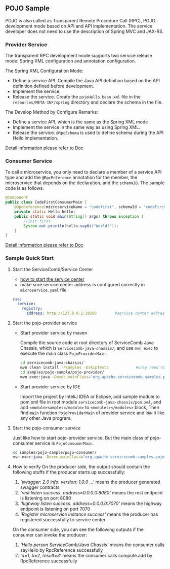 ## POJO Sample

POJO is also called as Transparent Remote Procedure Call (RPC), POJO development mode based on API and API implementation. The service developer does not need to use the description of Spring MVC and JAX-RS.

### Provider Service

The transparent RPC development mode supports two service release mode: Spring XML configuration and annotation configuration. 

The Spring XML Configuration Mode:

* Define a service API. Compile the Java API definition based on the API definition defined before development. 
* Implement the service. 
* Release the service. Create the `pojoHello.bean.xml` file in the `resources/META-INF/spring` directory and declare the schema in the file. 

The Develop Method by Configure Remarks:

* Define a service API, which is the same as the Spring XML mode
* Implement the service in the same way as using Spring XML.
* Release the service. `@RpcSchema` is used to define schema during the API Hello implementation. 

[Detail information please refer to Doc](http://servicecomb.apache.org/users/develop-with-transparent-rpc/)

### Consumer Service

To call a microservice, you only need to declare a member of a service API type and add the `@RpcReference` annotation for the member, the microservice that depends on the declaration, and the `schemaID`. The sample code is as follows.

```java
@Component
public class CodeFirstConsumerMain {
    @RpcReference(microserviceName = "codefirst", schemaId = "codeFirstHello")
    private static Hello hello;
    public static void main(String[] args) throws Exception {
     	//init first
        System.out.println(hello.sayHi("World!"));
    }
}
```

[Detail information please refer to Doc](http://servicecomb.apache.org/users/develop-with-rpc/)

### Sample Quick Start

1. Start the ServiceComb/Service Center

   - [how to start the service center](http://servicecomb.apache.org/users/setup-environment/#)
   - make sure service center address is configured correctly in `microservice.yaml` file

   ```yaml
   cse:
     service:
       registry:
         address: http://127.0.0.1:30100		#service center address
   ```

2. Start the pojo-provider service

   - Start provider service by maven

     Compile the source code at root directory of ServiceComb Java Chassis, which is `servicecomb-java-chassis/`, and use `mvn exec` to execute the main class `PojoProviderMain`.

     ```bash
     cd servicecomb-java-chassis/
     mvn clean install -Psamples -DskipTests			#only need to install at first time.
     cd samples/pojo-sample/pojo-provider/
     mvn exec:java -Dexec.mainClass="org.apache.servicecomb.samples.pojo.provider.PojoProviderMain"
     ```

   - Start provider service by IDE

     Import the project by InteliJ IDEA or Eclipse, add sample module to pom.xml file in root module `servicecomb-java-chassis/pom.xml`, and add `<module>samples</module>` to `<modules></modules>` block, Then find `main` function `PojoProviderMain` of provider service and `RUN` it like any other Java program.

3. Start the pojo-consumer service 

   Just like how to start pojo-provider service. But the main class of pojo-consumer service is `PojoConsumerMain`. 

   ```bash
   cd samples/pojo-sample/pojo-consumer/
   mvn exec:java -Dexec.mainClass="org.apache.servicecomb.samples.pojo.consumer.PojoConsumerMain"
   ```

4. How to verify
   On the producer side, the output should contain the following stuffs if the producer starts up successfully:
   1. *'swagger: 2.0 info: version: 1.0.0 ...'* means the producer generated swagger contracts
   2. *'rest listen success. address=0.0.0.0:8080'* means the rest endpoint is listening on port 8080
   3. *'highway listen success. address=0.0.0.0:7070'* means the highway endpoint is listening on port 7070
   4. *'Register microservice instance success'* means the producer has registered successfully to service center
   
   On the consumer side, you can see the following outputs if the consumer can invoke the producer:
   1. *'Hello person ServiceComb/Java Chassis'* means the consumer calls sayHello by RpcReference successfully
   2. *'a=1, b=2, result=3'* means the consumer calls compute.add by RpcReference successfully
   ​